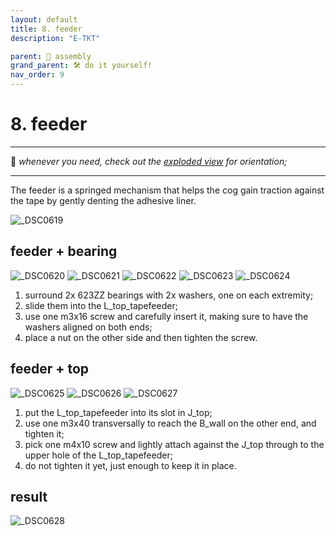 ```yaml
---
layout: default
title: 8. feeder
description: "E-TKT"

parent: 🧩 assembly
grand_parent: 🛠️ do it yourself!
nav_order: 9
---
```


# **8. feeder**

----

💬 *whenever you need, check out the [exploded view](https://andreisperid.github.io/E-TKT/diy/assembly/assembly.html) for orientation;*

----

The feeder is a springed mechanism that helps the cog gain traction against the tape by gently denting the adhesive liner.

![_DSC0619](https://user-images.githubusercontent.com/15098003/196260150-6bebf017-ac0e-4b9f-a06c-8bc90322f716.jpg)


## feeder + bearing

![_DSC0620](https://user-images.githubusercontent.com/15098003/196260153-4d4c9e37-f449-48bf-8bc5-22f955e3ee90.jpg)
![_DSC0621](https://user-images.githubusercontent.com/15098003/196260156-423e7510-e035-4e89-b5ca-49e8e6778e99.jpg)
![_DSC0622](https://user-images.githubusercontent.com/15098003/196260157-5595923d-6d78-406b-aa1d-e44b9aeb00c9.jpg)
![_DSC0623](https://user-images.githubusercontent.com/15098003/196260159-b264d33c-30b1-4f0e-b9fb-afabdc5f7863.jpg)
![_DSC0624](https://user-images.githubusercontent.com/15098003/196260160-c35eed20-b0c8-4adb-9fcd-91a65426327a.jpg)

1. surround 2x 623ZZ bearings with 2x washers, one on each extremity;
2. slide them into the L_top_tapefeeder;
3. use one m3x16 screw and carefully insert it, making sure to have the washers aligned on both ends;
4. place a nut on the other side and then tighten the screw.


## feeder + top

![_DSC0625](https://user-images.githubusercontent.com/15098003/196260163-3bf973a0-42f6-45af-aff8-5203e0211f9f.jpg)
![_DSC0626](https://user-images.githubusercontent.com/15098003/196260164-db36d5c7-dae5-4442-bf7e-192fa7b61b58.jpg)
![_DSC0627](https://user-images.githubusercontent.com/15098003/196260166-30b7158d-a5a5-4c98-a76e-f917b1f121ea.jpg)

1. put the L_top_tapefeeder into its slot in J_top;
2. use one m3x40 transversally to reach the B_wall on the other end, and tighten it;
3. pick one m4x10 screw and lightly attach against the J_top through to the upper hole of the L_top_tapefeeder;
4. do not tighten it yet, just enough to keep it in place.

## result

![_DSC0628](https://user-images.githubusercontent.com/15098003/196260169-09d47987-6733-4e79-8d3b-5d0c2839a841.jpg)
